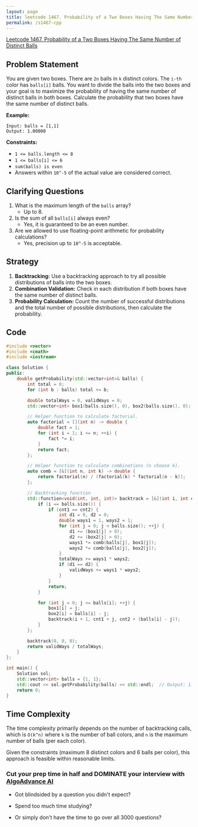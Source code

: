 ```yaml
---
layout: page
title: leetcode 1467. Probability of a Two Boxes Having The Same Number of Distinct Balls
permalink: /s1467-cpp
---
```

[Leetcode 1467. Probability of a Two Boxes Having The Same Number of Distinct Balls](https://algoadvance.github.io/algoadvance/l1467)
## Problem Statement
You are given two boxes. There are `2n` balls in `k` distinct colors. The `i-th` color has `balls[i]` balls. You want to divide the balls into the two boxes and your goal is to maximize the probability of having the same number of distinct balls in both boxes. Calculate the probability that two boxes have the same number of distinct balls.

**Example:**
```
Input: balls = [1,1]
Output: 1.00000
```

**Constraints:**
- `1 <= balls.length <= 8`
- `1 <= balls[i] <= 6`
- `sum(balls) is even`
- Answers within `10^-5` of the actual value are considered correct.

## Clarifying Questions
1. What is the maximum length of the `balls` array? 
    - Up to 8.
2. Is the sum of all `balls[i]` always even?
    - Yes, it is guaranteed to be an even number.
3. Are we allowed to use floating-point arithmetic for probability calculations?
    - Yes, precision up to `10^-5` is acceptable.

## Strategy
1. **Backtracking:** Use a backtracking approach to try all possible distributions of balls into the two boxes.
2. **Combination Validation:** Check in each distribution if both boxes have the same number of distinct balls.
3. **Probability Calculation:** Count the number of successful distributions and the total number of possible distributions, then calculate the probability.

## Code

```cpp
#include <vector>
#include <cmath>
#include <iostream>

class Solution {
public:
    double getProbability(std::vector<int>& balls) {
        int total = 0;
        for (int b : balls) total += b;

        double totalWays = 0, validWays = 0;
        std::vector<int> box1(balls.size(), 0), box2(balls.size(), 0);

        // Helper function to calculate factorial.
        auto factorial = [](int n) -> double {
            double fact = 1;
            for (int i = 1; i <= n; ++i) {
                fact *= i;
            }
            return fact;
        };

        // Helper function to calculate combinations (n choose k).
        auto comb = [&](int n, int k) -> double {
            return factorial(n) / (factorial(k) * factorial(n - k));
        };

        // Backtracking function
        std::function<void(int, int, int)> backtrack = [&](int i, int cnt1, int cnt2) {
            if (i == balls.size()) {
                if (cnt1 == cnt2) {
                    int d1 = 0, d2 = 0;
                    double ways1 = 1, ways2 = 1;
                    for (int j = 0; j < balls.size(); ++j) {
                        d1 += (box1[j] > 0);
                        d2 += (box2[j] > 0);
                        ways1 *= comb(balls[j], box1[j]);
                        ways2 *= comb(balls[j], box2[j]);
                    }
                    totalWays += ways1 * ways2;
                    if (d1 == d2) {
                        validWays += ways1 * ways2;
                    }
                }
                return;
            }

            for (int j = 0; j <= balls[i]; ++j) {
                box1[i] = j;
                box2[i] = balls[i] - j;
                backtrack(i + 1, cnt1 + j, cnt2 + (balls[i] - j));
            }
        };

        backtrack(0, 0, 0);
        return validWays / totalWays;
    }
};

int main() {
    Solution sol;
    std::vector<int> balls = {1, 1};
    std::cout << sol.getProbability(balls) << std::endl;  // Output: 1.00000
    return 0;
}
```

## Time Complexity
The time complexity primarily depends on the number of backtracking calls, which is `O(k^n)` where `k` is the number of ball colors, and `n` is the maximum number of balls (per each color).

Given the constraints (maximum 8 distinct colors and 6 balls per color), this approach is feasible within reasonable limits.


### Cut your prep time in half and DOMINATE your interview with [AlgoAdvance AI](https://algoAdvance.com)

- Got blindsided by a question you didn't expect?

- Spend too much time studying?

- Or simply don't have the time to go over all 3000 questions?

